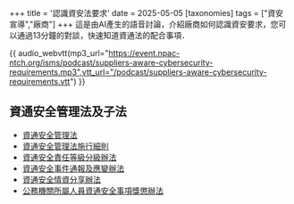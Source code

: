+++
title = '認識資安法要求'
date = 2025-05-05
[taxonomies]
tags = ["資安宣導","廠商"]
+++
這是由AI產生的語音討論，介紹廠商如何認識資安要求，您可以通過13分鐘的對談，快速知道資通法的配合事項．
<!-- more -->

{{ audio_webvtt(mp3_url="https://event.npac-ntch.org/isms/podcast/suppliers-aware-cybersecurity-requirements.mp3",vtt_url="/podcast/suppliers-aware-cybersecurity-requirements.vtt") }}

## 資通安全管理法及子法
- [資通安全管理法](https://law.moj.gov.tw/LawClass/LawAll.aspx?pcode=A0030297) 
- [資通安全管理法施行細則](https://law.moj.gov.tw/LawClass/LawAll.aspx?pcode=A0030303)
- [資通安全責任等級分級辦法](https://law.moj.gov.tw/LawClass/LawAll.aspx?pcode=A0030304)
- [資通安全事件通報及應變辦法](https://law.moj.gov.tw/LawClass/LawAll.aspx?pcode=A0030305)
- [資通安全情資分享辦法](https://law.moj.gov.tw/LawClass/LawAll.aspx?pcode=A0030307)
- [公務機關所屬人員資通安全事項獎懲辦法](https://law.moj.gov.tw/LawClass/LawAll.aspx?pcode=A0030308)
